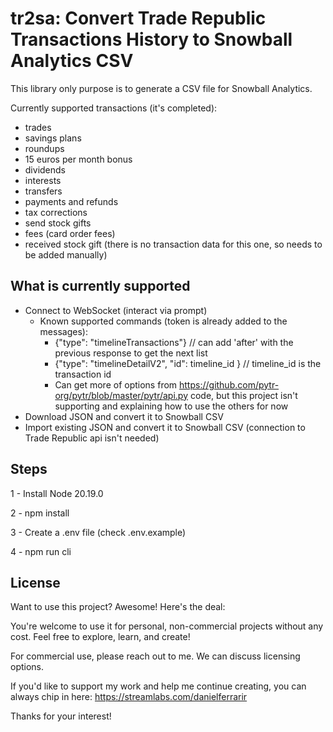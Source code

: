 # tr2sa: Convert Trade Republic Transactions History to Snowball Analytics CSV

This library only purpose is to generate a CSV file for Snowball Analytics.

Currently supported transactions (it's completed):

- trades
- savings plans
- roundups
- 15 euros per month bonus
- dividends
- interests
- transfers
- payments and refunds
- tax corrections
- send stock gifts
- fees (card order fees)
- received stock gift (there is no transaction data for this one, so needs to be added manually)

## What is currently supported

- Connect to WebSocket (interact via prompt)
  - Known supported commands (token is already added to the messages):
    - {"type": "timelineTransactions"} // can add 'after' with the previous response to get the next list
    - {"type": "timelineDetailV2", "id": timeline_id } // timeline_id is the transaction id
    - Can get more of options from https://github.com/pytr-org/pytr/blob/master/pytr/api.py code, but this project isn't supporting and explaining how to use the others for now
- Download JSON and convert it to Snowball CSV
- Import existing JSON and convert it to Snowball CSV (connection to Trade Republic api isn't needed)

## Steps

1 - Install Node 20.19.0

2 - npm install

3 - Create a .env file (check .env.example)

4 - npm run cli

## License

Want to use this project? Awesome! Here's the deal:

You're welcome to use it for personal, non-commercial projects without any cost. Feel free to explore, learn, and create!

For commercial use, please reach out to me. We can discuss licensing options.

If you'd like to support my work and help me continue creating, you can always chip in here: https://streamlabs.com/danielferrarir

Thanks for your interest!

